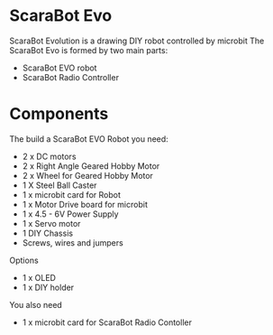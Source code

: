 # ScaraBot Evo
ScaraBot Evolution is a drawing DIY robot controlled by microbit
The ScaraBot Evo is formed by two main parts:
- ScaraBot EVO robot
- ScaraBot Radio Controller

# Components
The build a ScaraBot EVO Robot you need:
- 2 x DC motors
- 2 x Right Angle Geared Hobby Motor
- 2 x Wheel for Geared Hobby Motor
- 1 X Steel Ball Caster 
- 1 x microbit card for Robot
- 1 x Motor Drive board for microbit
- 1 x 4.5 - 6V Power Supply  
- 1 x Servo motor
- 1 DIY Chassis
- Screws, wires and jumpers

Options
- 1 x OLED
- 1 x DIY holder

You also need
- 1 x microbit card for ScaraBot Radio Contoller
